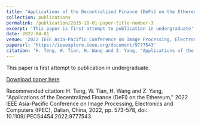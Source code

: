 ```yaml
---
title: "Applications of the Decentralized Finance (DeFi) on the Ethereum"
collection: publications
permalink: /publication/2015-10-01-paper-title-number-3
excerpt: 'This paper is first attempt to publication in undergraduate'
date: 2022-04-01
venue: '2022 IEEE Asia-Pacific Conference on Image Processing, Electronics and Computers (IPEC)'
paperurl: 'https://ieeexplore.ieee.org/document/9777543'
citation: 'H. Teng, W. Tian, H. Wang and Z. Yang, "Applications of the Decentralized Finance (DeFi) on the Ethereum," 2022 IEEE Asia-Pacific Conference on Image Processing, Electronics and Computers (IPEC), Dalian, China, 2022, pp. 573-578, doi: 10.1109/IPEC54454.2022.9777543.'
---
```

This paper is first attempt to publication in undergraduate.

[Download paper here](https://ieeexplore.ieee.org/document/9777543)

Recommended citation: H. Teng, W. Tian, H. Wang and Z. Yang, "Applications of the Decentralized Finance (DeFi) on the Ethereum," 2022 IEEE Asia-Pacific Conference on Image Processing, Electronics and Computers (IPEC), Dalian, China, 2022, pp. 573-578, doi: 10.1109/IPEC54454.2022.9777543.
